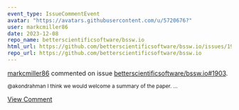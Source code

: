 ```yaml
---
event_type: IssueCommentEvent
avatar: "https://avatars.githubusercontent.com/u/5720676?"
user: markcmiller86
date: 2023-12-08
repo_name: betterscientificsoftware/bssw.io
html_url: https://github.com/betterscientificsoftware/bssw.io/issues/1903
repo_url: https://github.com/betterscientificsoftware/bssw.io
---
```


<a href='https://github.com/markcmiller86' target='_blank'>markcmiller86</a> commented on issue <a href='https://github.com/betterscientificsoftware/bssw.io/issues/1903' target='_blank'>betterscientificsoftware/bssw.io#1903</a>.

<small>@akondrahman I think we would welcome a summary of the paper....</small>

<a href='https://github.com/betterscientificsoftware/bssw.io/issues/1903' target='_blank'>View Comment</a>